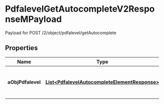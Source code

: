 

# PdfalevelGetAutocompleteV2ResponseMPayload

Payload for POST /2/object/pdfalevel/getAutocomplete

## Properties

| Name | Type | Description | Notes |
|------------ | ------------- | ------------- | -------------|
|**aObjPdfalevel** | [**List&lt;PdfalevelAutocompleteElementResponse&gt;**](PdfalevelAutocompleteElementResponse.md) | An array of Pdfalevel autocomplete element response. |  |



